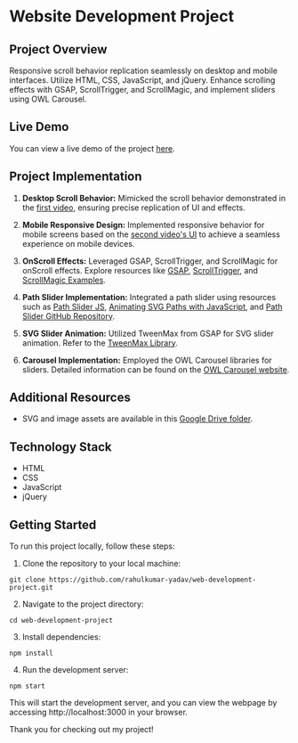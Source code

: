 # Website Development Project

## Project Overview

Responsive scroll behavior replication seamlessly on desktop and mobile interfaces. Utilize HTML, CSS, JavaScript, and jQuery. Enhance scrolling effects with GSAP, ScrollTrigger, and ScrollMagic, and implement sliders using OWL Carousel.

## Live Demo

You can view a live demo of the project [here](https://websitedevelopment-project.netlify.app/).

## Project Implementation

1. **Desktop Scroll Behavior:** Mimicked the scroll behavior demonstrated in the [first video](https://drive.google.com/file/d/1wJRYx5M0ZGrIOFzHlas-GHLOwxFr_Wq5/view?usp=sharing), ensuring precise replication of UI and effects.

2. **Mobile Responsive Design:** Implemented responsive behavior for mobile screens based on the [second video's UI](https://drive.google.com/file/d/1OZVhnkSiqYy1beWHqQ6WWnYjMfEGBpMD/view?usp=sharing) to achieve a seamless experience on mobile devices.

3. **OnScroll Effects:** Leveraged GSAP, ScrollTrigger, and ScrollMagic for onScroll effects. Explore resources like [GSAP](https://greensock.com/gsap/), [ScrollTrigger](https://greensock.com/scrolltrigger/), and [ScrollMagic Examples](https://scrollmagic.io/examples/index.html).

4. **Path Slider Implementation:** Integrated a path slider using resources such as [Path Slider JS](https://www.cssscript.com/fancy-svg-path-slider-path-slider-js/), [Animating SVG Paths with JavaScript](https://scotch.io/tutorials/animating-more-elements-along-svg-paths-with-javascript-part-2909), and [Path Slider GitHub Repository](https://github.com/lmgonzalves/path-slider).

5. **SVG Slider Animation:** Utilized TweenMax from GSAP for SVG slider animation. Refer to the [TweenMax Library](https://cdnjs.com/libraries/gsap/2.1.3).

6. **Carousel Implementation:** Employed the OWL Carousel libraries for sliders. Detailed information can be found on the [OWL Carousel website](https://owlcarousel2.github.io/OwlCarousel2/).

## Additional Resources

- SVG and image assets are available in this [Google Drive folder](https://drive.google.com/drive/folders/1YqbQJhDS0Voiaq-Ii-Dr6A7l7eRMchBb?usp=sharing).

## Technology Stack

- HTML
- CSS
- JavaScript
- jQuery

## Getting Started

To run this project locally, follow these steps:

1. Clone the repository to your local machine:

```
git clone https://github.com/rahulkumar-yadav/web-development-project.git
```

2. Navigate to the project directory:

```
cd web-development-project
```

3. Install dependencies:

```
npm install
```

4. Run the development server:

```
npm start
```

This will start the development server, and you can view the webpage by accessing http://localhost:3000 in your browser.

Thank you for checking out my project!
